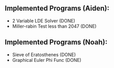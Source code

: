 ## Implemented Programs (Aiden):
- 2 Variable LDE Solver (DONE)
- Miller-rabin Test less than 2047 (DONE)

## Implemented Programs (Noah):
- Sieve of Eratosthenes (DONE)
- Graphical Euler Phi Func (DONE)
